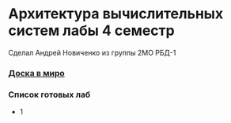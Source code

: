 # Архитектура вычислительных систем лабы 4 семестр
Сделал Андрей Новиченко из группы 2МО РБД-1 

### [Доска в миро](https://miro.com/welcomeonboard/dTV3Y00zRmRWSk9LQjlvSVBhbWkxVUZiRHZyQWt0clh6SW8yMmtPSWszVUpxSmNQVGFRcW8ybXlpU01OWWdwUElFQlR0TlJHUWYxUStzUHFyZHBHMWlvQzVObFJlTzI4RVc5cWUxWUp3MEFLL1dMeTJOMHltK09JaVZkMjl4ZUp0R2lncW1vRmFBVnlLcVJzTmdFdlNRPT0hdjE=?share_link_id=418789640592)

### Список готовых лаб
* 1
